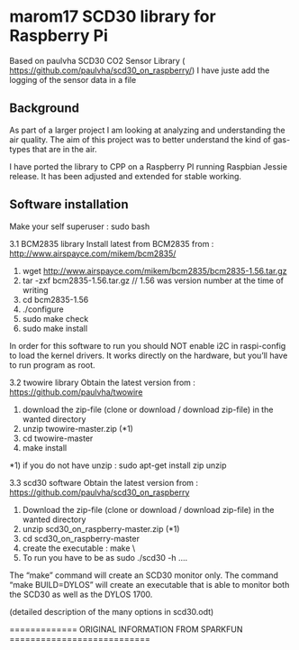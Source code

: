 marom17 SCD30 library for Raspberry Pi
===========================================================

Based on paulvha SCD30 CO2 Sensor Library ( https://github.com/paulvha/scd30_on_raspberry/)
I have juste add the logging of the sensor data in a file

## Background
As part of a larger project I am looking at analyzing and understanding the air quality.
The aim of this project was to better understand the kind of gas-types that are in the air.

I have ported the library to CPP on a Raspberry PI running Raspbian Jessie release. It has been
adjusted and extended for stable working.

## Software installation

Make your self superuser : sudo bash

3.1 BCM2835 library
Install latest from BCM2835 from : http://www.airspayce.com/mikem/bcm2835/

1. wget http://www.airspayce.com/mikem/bcm2835/bcm2835-1.56.tar.gz
2. tar -zxf bcm2835-1.56.tar.gz     // 1.56 was version number at the time of writing
3. cd bcm2835-1.56
4. ./configure
5. sudo make check
6. sudo make install

In order for this software to run you should NOT enable i2C in raspi-config to load the kernel drivers.
It works directly on the hardware, but you’ll have to run program as root.

3.2 twowire library
Obtain the latest version from : https://github.com/paulvha/twowire

1. download the zip-file (clone or download / download zip-file) in the wanted directory
2. unzip twowire-master.zip (*1)
3. cd twowire-master
4. make install

*1) if you do not have unzip : sudo apt-get install zip unzip

3.3 scd30 software
Obtain the latest version from : https://github.com/paulvha/scd30_on_raspberry

1. Download the zip-file (clone or download / download zip-file) in the wanted directory
2. unzip scd30_on_raspberry-master.zip (*1)
3. cd scd30_on_raspberry-master
4. create the executable : make  \
5. To run you have to be as sudo ./scd30 -h ….

The “make” command will create an SCD30 monitor only. The command “make BUILD=DYLOS” will create an executable that is able to monitor both the SCD30 as well as the DYLOS 1700.

(detailed description of the many options in  scd30.odt)


============= ORIGINAL INFORMATION FROM SPARKFUN ===========================

